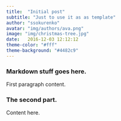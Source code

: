 ```yaml
---
title:  "Initial post"
subtitle: "Just to use it as as template"
author: "ssokurenko"
avatar: "img/authors/ava.png"
image: "img/christmas-tree.jpg"
date:   2016-12-03 12:12:12
theme-color: "#fff"
theme-background: "#4482c9"
---
```


### Markdown stuff goes here.
First paragraph content.

### The second part.
Content here.
